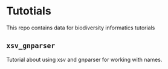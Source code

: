 # Tutotials

This repo contains data for biodiversity informatics tutorials

## ``xsv_gnparser``

Tutorial about using xsv and gnparser for working with names.
